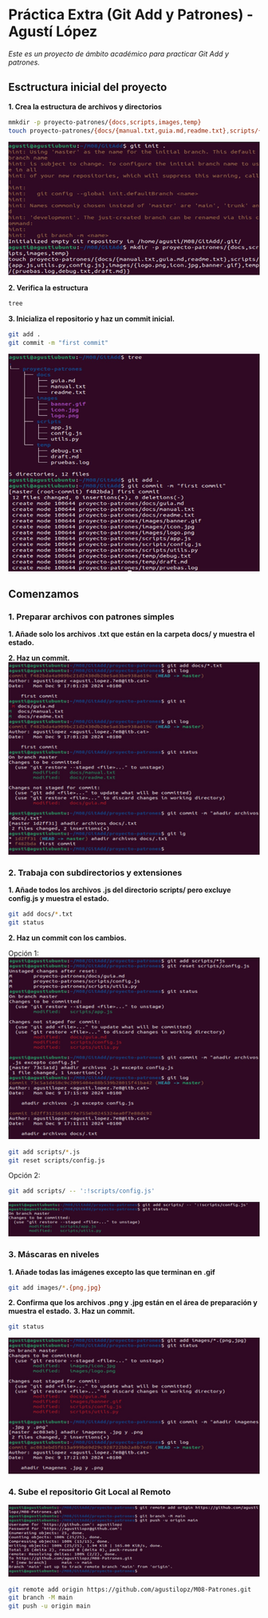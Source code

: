 # Práctica Extra (Git Add y Patrones) - Agustí López

*Este es un proyecto de ámbito académico para practicar Git Add y patrones.*

## Esctructura inicial del proyecto
**1. Crea la estructura de archivos y directorios**
```bash
mmkdir -p proyecto-patrones/{docs,scripts,images,temp}
touch proyecto-patrones/{docs/{manual.txt,guia.md,readme.txt},scripts/{app.js,utils.py,config.js},images/{logo.png,icon.jpg,banner.gif},temp/{pruebas.log,debug.txt,draft.md}}
```
![Imagen 1](proyecto-patrones/screenshots/GitAddImg1.jpg)

**2. Verifica la estructura**
```bash
tree
```

**3. Inicializa el repositorio y haz un commit inicial.**
```bash
git add .
git commit -m "first commit"

```
![Imagen 2](proyecto-patrones/screenshots/GitAddImg2.jpg)

## Comenzamos
### 1. Preparar archivos con patrones simples
**1. Añade solo los archivos .txt que están en la carpeta docs/ y muestra el estado.**

**2. Haz un commit.**
![Imagen 3](proyecto-patrones/screenshots/GitAddImg3.jpg)

### 2. Trabaja con subdirectorios y extensiones
**1. Añade todos los archivos .js del directorio scripts/ pero excluye config.js y muestra el estado.**
```bash
git add docs/*.txt
git status
```
**2. Haz un commit con los cambios.**

Opción 1:
![Imagen 4](proyecto-patrones/screenshots/GitAddImg4.jpg)
```bash
git add scripts/*.js
git reset scripts/config.js
```
Opción 2:
```bash
git add scripts/ -- ':!scripts/config.js'
```
![Imagen 4.2](proyecto-patrones/screenshots/GitAddImg4.2.jpg)

### 3. Máscaras en niveles
**1. Añade todas las imágenes excepto las que terminan en .gif**
```bash
git add images/*.{png,jpg}
```
**2. Confirma que los archivos .png y .jpg están en el área de preparación y muestra el estado.**
**3. Haz un commit.**
```bash
git status
```
![Imagen 5](proyecto-patrones/screenshots/GitAddImg5.jpg)

### 4. Sube el repositorio Git Local al Remoto
![Imagen 6](proyecto-patrones/screenshots/GitAddImg6.jpg)
```bash
git remote add origin https://github.com/agustilopz/M08-Patrones.git
git branch -M main
git push -u origin main
```

